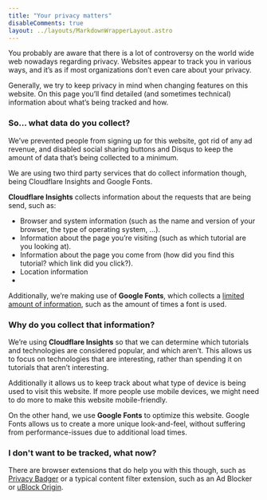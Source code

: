 ```yaml
---
title: "Your privacy matters"
disableComments: true
layout: ../layouts/MarkdownWrapperLayout.astro
---
```


You probably are aware that there is a lot of controversy on the world wide web nowadays regarding privacy.
Websites appear to track you in various ways, and it’s as if most organizations don’t even care about your privacy.

Generally, we try to keep privacy in mind when changing features on this website.
On this page you’ll find detailed (and sometimes technical) information about what’s being tracked and how.

### So... what data do you collect?

We’ve prevented people from signing up for this website, got rid of any ad revenue, and disabled social sharing buttons and Disqus to keep the amount of data that’s being collected to a minimum.

We are using two third party services that do collect information though, being Cloudflare Insights and Google Fonts.

**Cloudflare Insights** collects information about the requests that are being send, such as:

- Browser and system information (such as the name and version of your browser, the type of operating system, …).
- Information about the page you’re visiting (such as which tutorial are you looking at).
- Information about the page you come from (how did you find this tutorial? which link did you click?).
- Location information
- 
Additionally, we’re making use of **Google Fonts**, which collects a [limited amount of information](https://developers.google.com/fonts/faq?hl=en#what-does-using-the-google-fonts-api-mean-for-the-privacy-of-my-users), such as the amount of times a font is used.

### Why do you collect that information?

We’re using **Cloudflare Insights** so that we can determine which tutorials and technologies are considered popular, and which aren’t.
This allows us to focus on technologies that are interesting, rather than spending it on tutorials that aren’t interesting.

Additionally it allows us to keep track about what type of device is being used to visit this website.
If more people use mobile devices, we might need to do more to make this website mobile-friendly.

On the other hand, we use **Google Fonts** to optimize this website.
Google Fonts allows us to create a more unique look-and-feel, without suffering from performance-issues due to additional load times.

### I don't want to be tracked, what now?

There are browser extensions that do help you with this though, such as [Privacy Badger](https://www.eff.org/privacybadger) or a typical content filter extension, such as an Ad Blocker or [uBlock Origin](https://github.com/gorhill/uBlock/releases).
